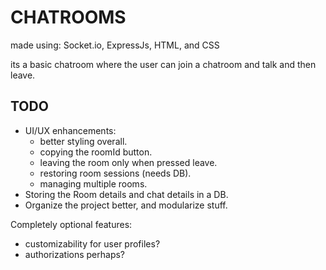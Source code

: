 # CHATROOMS

made using: Socket.io, ExpressJs, HTML, and CSS

its a basic chatroom where the user can join a chatroom and talk and then leave.

## TODO

- UI/UX enhancements:
  - better styling overall.
  - copying the roomId button.
  - leaving the room only when pressed leave.
  - restoring room sessions (needs DB).
  - managing multiple rooms.
- Storing the Room details and chat details in a DB.
- Organize the project better, and modularize stuff.

Completely optional features:

- customizability for user profiles?
- authorizations perhaps?
